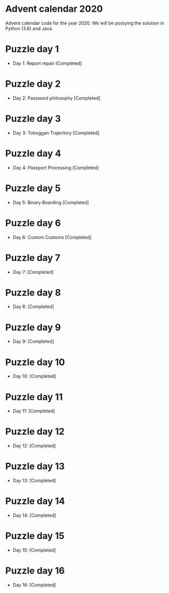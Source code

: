 # Advent calendar 2020
Advent calendar code for the year 2020. We will be postying the solution in Python (3.6) and Java.

# Puzzle day 1
* Day 1: Report repair [Completed]

# Puzzle day 2
* Day 2: Password philosophy [Completed]

# Puzzle day 3
* Day 3: Toboggan Trajectory [Completed]

# Puzzle day 4
* Day 4: Passport Processing  [Completed]

# Puzzle day 5
* Day 5: Binary Boarding  [Completed]

# Puzzle day 6
* Day 6: Custom Customs  [Completed]

# Puzzle day 7
* Day 7:  [Completed]

# Puzzle day 8
* Day 8:  [Completed]

# Puzzle day 9
* Day 9: [Completed]

# Puzzle day 10
* Day 10: [Completed]

# Puzzle day 11
* Day 11: [Completed]

# Puzzle day 12
* Day 12: [Completed]

# Puzzle day 13
* Day 13: [Completed]

# Puzzle day 14
* Day 14: [Completed]

# Puzzle day 15
* Day 15: [Completed]

# Puzzle day 16
* Day 16: [Completed]


